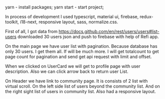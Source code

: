 yarn - install packages;
yarn start - start project;

In process of development I used typescript, material ui, firebase, redux-toolkit, i18-next, responsive layout, sass, normalize.css.

First of all, I got data from https://docs.github.com/en/rest/users/users#list-users downloaded 30 users json and push to firebase with help of Refi app.

On the main page we have user list with pagination. Because database has only 30 users. I get them all. If will be much more. I will get totalcount to get page count for pagination and send get api request with limit and offset.

When we clicked on UserCard we will get to profile page with user description. Also we can click arrow back to return user List.

On Header we have link to community page. It is consists of 2 list with virtual scroll. On the left side list of users beyond the community list. And on the right sight list of users in community list. Also had a responsive layout.

